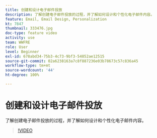 ```yaml
---
title: 创建和设计电子邮件投放
description: 了解创建电子邮件投放的过程，并了解如何设计和个性化电子邮件内容。
feature: Email, Email Design, Personalization
kt: 7847
thumbnail: 333476.jpg
doc-type: feature video
activity: use
team: WWFRE
role: User
level: Beginner
exl-id: 678abd34-75b3-4c73-9bf3-54852ae12515
source-git-commit: 02a6238163a7c8f887236e03b78673c57c836a45
workflow-type: tm+mt
source-wordcount: '44'
ht-degree: 100%

---
```


# 创建和设计电子邮件投放

了解创建电子邮件投放的过程，并了解如何设计和个性化电子邮件内容。

>[!VIDEO](https://video.tv.adobe.com/v/333476?quality=12)
